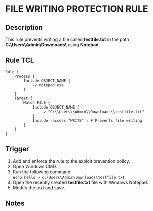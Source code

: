 # FILE WRITING PROTECTION RULE

## Description
This rule prevents writing a file called **testfile.txt** in the path **C:\\Users\\Admin\\Downloads\\** using **Notepad**.

## Rule TCL
```
Rule {
    Process {
        Include OBJECT_NAME {
            -v notepad.exe
        }
    }
    Target {
        Match FILE {
            Include OBJECT_NAME {
                -v "C:\\Users\\Admin\\Downloads\\testfile.txt"
            }
            Include -access "WRITE" ; # Prevents file writing
        }
    }
}
```

## Trigger
1. Add and enforce the rule to the exploit prevention policy.
1. Open Windows CMD.
1. Run the following command:<br>
`echo hello > c:\Users\Admin\Downloads\testfile.txt`
1. Open the recently created **testfile.txt** file with Windows Notepad.
1. Modify the text and save.

## Notes